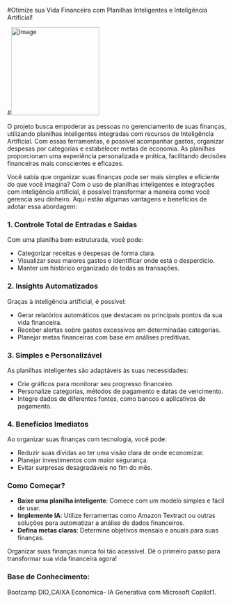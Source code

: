 #Otimize sua Vida Financeira com Planilhas Inteligentes e Inteligência Artificial!

#<img width="202" alt="image" src="https://github.com/user-attachments/assets/f8bf5ed7-7d1c-48c0-9ee0-29c86f45caa5" />


O projeto busca empoderar as pessoas no gerenciamento de suas finanças, utilizando planilhas inteligentes integradas com recursos de Inteligência Artificial. Com essas ferramentas, é possível acompanhar gastos, organizar despesas por categorias e estabelecer metas de economia. As planilhas proporcionam uma experiência personalizada e prática, facilitando decisões financeiras mais conscientes e eficazes.


Você sabia que organizar suas finanças pode ser mais simples e eficiente do que você imagina? Com o uso de planilhas inteligentes e integrações com inteligência artificial, é possível transformar a maneira como você gerencia seu dinheiro. Aqui estão algumas vantagens e benefícios de adotar essa abordagem:

### **1. Controle Total de Entradas e Saídas**
Com uma planilha bem estruturada, você pode:
- Categorizar receitas e despesas de forma clara.
- Visualizar seus maiores gastos e identificar onde está o desperdício.
- Manter um histórico organizado de todas as transações.

### **2. Insights Automatizados**
Graças à inteligência artificial, é possível:
- Gerar relatórios automáticos que destacam os principais pontos da sua vida financeira.
- Receber alertas sobre gastos excessivos em determinadas categorias.
- Planejar metas financeiras com base em análises preditivas.

### **3. Simples e Personalizável**
As planilhas inteligentes são adaptáveis às suas necessidades:
- Crie gráficos para monitorar seu progresso financeiro.
- Personalize categorias, métodos de pagamento e datas de vencimento.
- Integre dados de diferentes fontes, como bancos e aplicativos de pagamento.

### **4. Benefícios Imediatos**
Ao organizar suas finanças com tecnologia, você pode:
- Reduzir suas dívidas ao ter uma visão clara de onde economizar.
- Planejar investimentos com maior segurança.
- Evitar surpresas desagradáveis no fim do mês.

### **Como Começar?**
- **Baixe uma planilha inteligente**: Comece com um modelo simples e fácil de usar.
- **Implemente IA**: Utilize ferramentas como Amazon Textract ou outras soluções para automatizar a análise de dados financeiros.
- **Defina metas claras**: Determine objetivos mensais e anuais para suas finanças.

Organizar suas finanças nunca foi tão acessível. Dê o primeiro passo para transformar sua vida financeira agora!




### **Base de Conhecimento:** 
Bootcamp DIO_CAIXA Economica- IA Generativa com Microsoft Copilot1.

